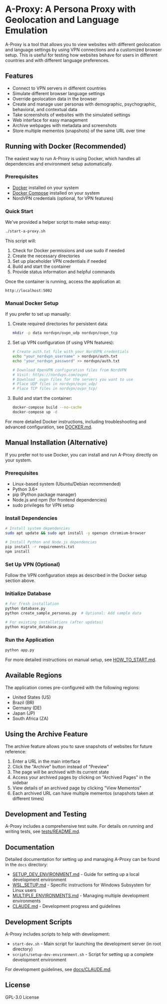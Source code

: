 # A-Proxy: A Persona Proxy with Geolocation and Language Emulation

A-Proxy is a tool that allows you to view websites with different geolocation and language settings by using VPN connections and a customized browser setup. This is useful for testing how websites behave for users in different countries and with different language preferences.

## Features

- Connect to VPN servers in different countries
- Simulate different browser language settings
- Override geolocation data in the browser
- Create and manage user personas with demographic, psychographic, behavioral, and contextual data
- Take screenshots of websites with the simulated settings
- Web interface for easy management
- Archive webpages with metadata and screenshots
- Store multiple mementos (snapshots) of the same URL over time

## Running with Docker (Recommended)

The easiest way to run A-Proxy is using Docker, which handles all dependencies and environment setup automatically.

### Prerequisites

- [Docker](https://docs.docker.com/get-docker/) installed on your system
- [Docker Compose](https://docs.docker.com/compose/install/) installed on your system
- NordVPN credentials (optional, for VPN features)

### Quick Start

We've provided a helper script to make setup easy:

```bash
./start-a-proxy.sh
```

This script will:
1. Check for Docker permissions and use sudo if needed
2. Create the necessary directories
3. Set up placeholder VPN credentials if needed
4. Build and start the container
5. Provide status information and helpful commands

Once the container is running, access the application at:
```
http://localhost:5002
```

### Manual Docker Setup

If you prefer to set up manually:

1. Create required directories for persistent data:
   ```bash
   mkdir -p data nordvpn/ovpn_udp nordvpn/ovpn_tcp
   ```

2. Set up VPN configuration (if using VPN features):
   ```bash
   # Create auth.txt file with your NordVPN credentials
   echo "your_nordvpn_username" > nordvpn/auth.txt
   echo "your_nordvpn_password" >> nordvpn/auth.txt
   
   # Download OpenVPN configuration files from NordVPN
   # Visit: https://nordvpn.com/ovpn/
   # Download .ovpn files for the servers you want to use
   # Place UDP files in nordvpn/ovpn_udp/
   # Place TCP files in nordvpn/ovpn_tcp/
   ```

3. Build and start the container:
   ```bash
   docker-compose build --no-cache
   docker-compose up -d
   ```

For more detailed Docker instructions, including troubleshooting and advanced configuration, see [DOCKER.md](DOCKER.md).

## Manual Installation (Alternative)

If you prefer not to use Docker, you can install and run A-Proxy directly on your system.

### Prerequisites

- Linux-based system (Ubuntu/Debian recommended)
- Python 3.6+
- pip (Python package manager)
- Node.js and npm (for frontend dependencies)
- sudo privileges for VPN setup

### Install Dependencies

```bash
# Install system dependencies
sudo apt update && sudo apt install -y openvpn chromium-browser

# Install Python and Node.js dependencies
pip install -r requirements.txt
npm install
```

### Set Up VPN (Optional)

Follow the VPN configuration steps as described in the Docker setup section above.

### Initialize Database

```bash
# For fresh installation
python database.py
python create_sample_personas.py  # Optional: Add sample data

# For existing installations (after updates)
python migrate_database.py
```

### Run the Application

```bash
python app.py
```

For more detailed instructions on manual setup, see [HOW_TO_START.md](HOW_TO_START.md).

## Available Regions

The application comes pre-configured with the following regions:

- United States (US)
- Brazil (BR)
- Germany (DE)
- Japan (JP)
- South Africa (ZA)

## Using the Archive Feature

The archive feature allows you to save snapshots of websites for future reference:

1. Enter a URL in the main interface
2. Click the "Archive" button instead of "Preview"
3. The page will be archived with its current state
4. Access your archived pages by clicking on "Archived Pages" in the sidebar
5. View details of an archived page by clicking "View Mementos"
6. Each archived URL can have multiple mementos (snapshots taken at different times)

## Development and Testing

A-Proxy includes a comprehensive test suite. For details on running and writing tests, see [tests/README.md](tests/README.md).

## Documentation

Detailed documentation for setting up and managing A-Proxy can be found in the `docs` directory:

- [SETUP_DEV_ENVIRONMENT.md](docs/SETUP_DEV_ENVIRONMENT.md) - Guide for setting up a local development environment
- [WSL_SETUP.md](docs/WSL_SETUP.md) - Specific instructions for Windows Subsystem for Linux users
- [MULTIPLE_ENVIRONMENTS.md](docs/MULTIPLE_ENVIRONMENTS.md) - Managing multiple development environments
- [CLAUDE.md](docs/CLAUDE.md) - Development progress and guidelines

## Development Scripts

A-Proxy includes scripts to help with development:

- `start-dev.sh` - Main script for launching the development server (in root directory)
- `scripts/setup-dev-environment.sh` - Script for setting up a complete development environment

For development guidelines, see [docs/CLAUDE.md](docs/CLAUDE.md).

## License

GPL-3.0 License
